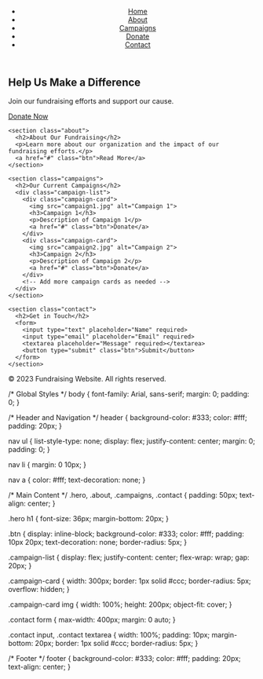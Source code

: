 <!DOCTYPE html>
<html lang="en">
<head>
  <meta charset="UTF-8">
  <meta name="viewport" content="width=device-width, initial-scale=1.0">
  <title>Fundraising Website</title>
  <link rel="stylesheet" href="style.css">
</head>
<body>
  <header>
    <nav>
      <ul>
        <li><a href="#">Home</a></li>
        <li><a href="#">About</a></li>
        <li><a href="#">Campaigns</a></li>
        <li><a href="#">Donate</a></li>
        <li><a href="#">Contact</a></li>
      </ul>
    </nav>
  </header>

  <main>
    <section class="hero">
      <h1>Help Us Make a Difference</h1>
      <p>Join our fundraising efforts and support our cause.</p>
      <a href="#" class="btn">Donate Now</a>
    </section>

    <section class="about">
      <h2>About Our Fundraising</h2>
      <p>Learn more about our organization and the impact of our fundraising efforts.</p>
      <a href="#" class="btn">Read More</a>
    </section>

    <section class="campaigns">
      <h2>Our Current Campaigns</h2>
      <div class="campaign-list">
        <div class="campaign-card">
          <img src="campaign1.jpg" alt="Campaign 1">
          <h3>Campaign 1</h3>
          <p>Description of Campaign 1</p>
          <a href="#" class="btn">Donate</a>
        </div>
        <div class="campaign-card">
          <img src="campaign2.jpg" alt="Campaign 2">
          <h3>Campaign 2</h3>
          <p>Description of Campaign 2</p>
          <a href="#" class="btn">Donate</a>
        </div>
        <!-- Add more campaign cards as needed -->
      </div>
    </section>

    <section class="contact">
      <h2>Get in Touch</h2>
      <form>
        <input type="text" placeholder="Name" required>
        <input type="email" placeholder="Email" required>
        <textarea placeholder="Message" required></textarea>
        <button type="submit" class="btn">Submit</button>
      </form>
    </section>
  </main>

  <footer>
    <p>&copy; 2023 Fundraising Website. All rights reserved.</p>
  </footer>
/* Global Styles */
body {
  font-family: Arial, sans-serif;
  margin: 0;
  padding: 0;
}

/* Header and Navigation */
header {
  background-color: #333;
  color: #fff;
  padding: 20px;
}

nav ul {
  list-style-type: none;
  display: flex;
  justify-content: center;
  margin: 0;
  padding: 0;
}

nav li {
  margin: 0 10px;
}

nav a {
  color: #fff;
  text-decoration: none;
}

/* Main Content */
.hero, .about, .campaigns, .contact {
  padding: 50px;
  text-align: center;
}

.hero h1 {
  font-size: 36px;
  margin-bottom: 20px;
}

.btn {
  display: inline-block;
  background-color: #333;
  color: #fff;
  padding: 10px 20px;
  text-decoration: none;
  border-radius: 5px;
}

.campaign-list {
  display: flex;
  justify-content: center;
  flex-wrap: wrap;
  gap: 20px;
}

.campaign-card {
  width: 300px;
  border: 1px solid #ccc;
  border-radius: 5px;
  overflow: hidden;
}

.campaign-card img {
  width: 100%;
  height: 200px;
  object-fit: cover;
}

.contact form {
  max-width: 400px;
  margin: 0 auto;
}

.contact input, .contact textarea {
  width: 100%;
  padding: 10px;
  margin-bottom: 20px;
  border: 1px solid #ccc;
  border-radius: 5px;
}

/* Footer */
footer {
  background-color: #333;
  color: #fff;
  padding: 20px;
  text-align: center;
}

  <script src="script.js"></script>
</body>
</html>
